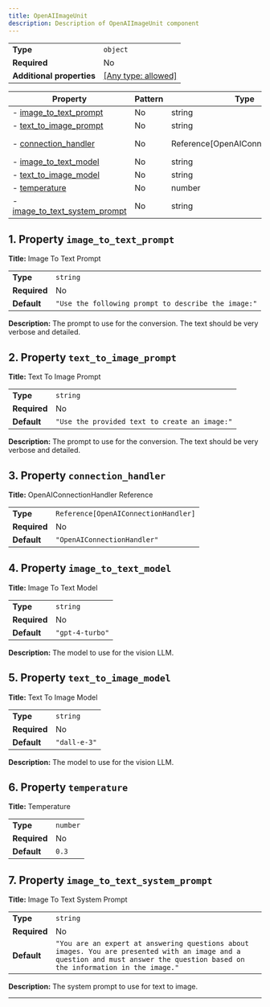 ```yaml
---
title: OpenAIImageUnit
description: Description of OpenAIImageUnit component
---
```

|                           |                                                                           |
| ------------------------- | ------------------------------------------------------------------------- |
| **Type**                  | `object`                                                                  |
| **Required**              | No                                                                        |
| **Additional properties** | [[Any type: allowed]](# "Additional Properties of any type are allowed.") |

| Property                                                       | Pattern | Type                               | Deprecated | Definition | Title/Description                 |
| -------------------------------------------------------------- | ------- | ---------------------------------- | ---------- | ---------- | --------------------------------- |
| - [image_to_text_prompt](#image_to_text_prompt )               | No      | string                             | No         | -          | Image To Text Prompt              |
| - [text_to_image_prompt](#text_to_image_prompt )               | No      | string                             | No         | -          | Text To Image Prompt              |
| - [connection_handler](#connection_handler )                   | No      | Reference[OpenAIConnectionHandler] | No         | -          | OpenAIConnectionHandler Reference |
| - [image_to_text_model](#image_to_text_model )                 | No      | string                             | No         | -          | Image To Text Model               |
| - [text_to_image_model](#text_to_image_model )                 | No      | string                             | No         | -          | Text To Image Model               |
| - [temperature](#temperature )                                 | No      | number                             | No         | -          | Temperature                       |
| - [image_to_text_system_prompt](#image_to_text_system_prompt ) | No      | string                             | No         | -          | Image To Text System Prompt       |

## <a name="image_to_text_prompt"></a>1. Property `image_to_text_prompt`

**Title:** Image To Text Prompt

|              |                                                     |
| ------------ | --------------------------------------------------- |
| **Type**     | `string`                                            |
| **Required** | No                                                  |
| **Default**  | `"Use the following prompt to describe the image:"` |

**Description:** The prompt to use for the conversion. The text should be very verbose and detailed.

## <a name="text_to_image_prompt"></a>2. Property `text_to_image_prompt`

**Title:** Text To Image Prompt

|              |                                               |
| ------------ | --------------------------------------------- |
| **Type**     | `string`                                      |
| **Required** | No                                            |
| **Default**  | `"Use the provided text to create an image:"` |

**Description:** The prompt to use for the conversion. The text should be very verbose and detailed.

## <a name="connection_handler"></a>3. Property `connection_handler`

**Title:** OpenAIConnectionHandler Reference

|              |                                      |
| ------------ | ------------------------------------ |
| **Type**     | `Reference[OpenAIConnectionHandler]` |
| **Required** | No                                   |
| **Default**  | `"OpenAIConnectionHandler"`          |

## <a name="image_to_text_model"></a>4. Property `image_to_text_model`

**Title:** Image To Text Model

|              |                 |
| ------------ | --------------- |
| **Type**     | `string`        |
| **Required** | No              |
| **Default**  | `"gpt-4-turbo"` |

**Description:** The model to use for the vision LLM.

## <a name="text_to_image_model"></a>5. Property `text_to_image_model`

**Title:** Text To Image Model

|              |              |
| ------------ | ------------ |
| **Type**     | `string`     |
| **Required** | No           |
| **Default**  | `"dall-e-3"` |

**Description:** The model to use for the vision LLM.

## <a name="temperature"></a>6. Property `temperature`

**Title:** Temperature

|              |          |
| ------------ | -------- |
| **Type**     | `number` |
| **Required** | No       |
| **Default**  | `0.3`    |

## <a name="image_to_text_system_prompt"></a>7. Property `image_to_text_system_prompt`

**Title:** Image To Text System Prompt

|              |                                                                                                                                                                               |
| ------------ | ----------------------------------------------------------------------------------------------------------------------------------------------------------------------------- |
| **Type**     | `string`                                                                                                                                                                      |
| **Required** | No                                                                                                                                                                            |
| **Default**  | `"You are an expert at answering questions about images. You are presented with an image and a question and must answer the question based on the information in the image."` |

**Description:** The system prompt to use for text to image.

----------------------------------------------------------------------------------------------------------------------------
